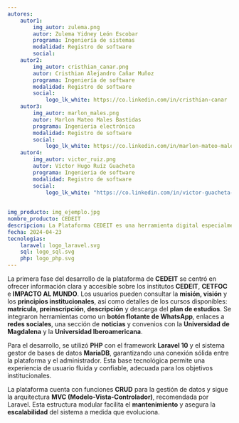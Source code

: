 ```yaml
---
autores:
    autor1:
        img_autor: zulema.png
        autor: Zulema Yidney León Escobar
        programa: Ingeniería de sistemas
        modalidad: Registro de software
        social:
    autor2:
        img_autor: cristhian_canar.png
        autor: Cristhian Alejandro Cañar Muñoz
        programa: Ingeniería de software
        modalidad: Registro de software
        social:
            logo_lk_white: https://co.linkedin.com/in/cristhian-canar 
    autor3:
        img_autor: marlon_males.png
        autor: Marlon Mateo Males Bastidas
        programa: Ingenieria electrónica
        modalidad: Registro de software
        social:  
            logo_lk_white: https://co.linkedin.com/in/marlon-mateo-males-bastidas-557aa2285 
    autor4:
        img_autor: victor_ruiz.png
        autor: Víctor Hugo Ruíz Guacheta
        programa: Ingenieria de software
        modalidad: Registro de software
        social:
            logo_lk_white: "https://co.linkedin.com/in/victor-guacheta-1504799btrk=public_profile_browsemap"
 
        
img_producto: img_ejemplo.jpg
nombre_producto: CEDEIT
descripcion: La Plataforma CEDEIT es una herramienta digital especialmente diseñada para ofrecer información detallada y actualizada sobre los diversos programas académicos ofrecidos por las instituciones CEDEIT, CETFOC IMPACTO AL MUNDO.
fecha: 2024-04-23
tecnologias:
    laravel: logo_laravel.svg
    sql: logo_sql.svg
    php: logo_php.svg
---
```

<p>La primera fase del desarrollo de la plataforma de <strong>CEDEIT</strong> se centró en ofrecer información clara y accesible sobre los institutos <strong>CEDEIT</strong>, <strong>CETFOC</strong> e <strong>IMPACTO AL MUNDO</strong>. Los usuarios pueden consultar la <strong>misión, visión</strong> y los <strong>principios institucionales</strong>, así como detalles de los cursos disponibles: <strong>matrícula</strong>, <strong>preinscripción</strong>, <strong>descripción</strong> y descarga del <strong>plan de estudios</strong>. Se integraron herramientas como un <strong>botón flotante de WhatsApp</strong>, enlaces a <strong>redes sociales</strong>, una sección de <strong>noticias</strong> y convenios con la <strong>Universidad de Magdalena</strong> y la <strong>Universidad Iberoamericana</strong>.</p>

<p>Para el desarrollo, se utilizó <strong>PHP</strong> con el framework <strong>Laravel 10</strong> y el sistema gestor de bases de datos <strong>MariaDB</strong>, garantizando una conexión sólida entre la plataforma y el administrador. Esta base tecnológica permite una experiencia de usuario fluida y confiable, adecuada para los objetivos institucionales.</p>

<p>La plataforma cuenta con funciones <strong>CRUD</strong> para la gestión de datos y sigue la arquitectura <strong>MVC (Modelo-Vista-Controlador)</strong>, recomendada por Laravel. Esta estructura modular facilita el <strong>mantenimiento</strong> y asegura la <strong>escalabilidad</strong> del sistema a medida que evoluciona.</p>


